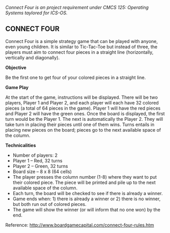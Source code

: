 _Connect Four is an project requirement under CMCS 125: Operating Systems taylored for ICS-OS._

## CONNECT FOUR
Connect Four is a simple strategy game that can be played with anyone, even young children. It is similar to Tic-Tac-Toe but instead of three, the players must aim to connect four pieces in a straight line (horizontally, vertically and diagonally).

**Objective**

Be the first one to get four of your colored pieces in a straight line.

**Game Play** 

At the start of the game, instructions will be displayed.
There will be two players, Player 1 and Player 2, and each player will each have 32 colored pieces (a total of 64 pieces in the game). Player 1 will have the red pieces and Player 2 will have the green ones. Once the board is displayed, the first turn would be the Player 1. The next is automatically the Player 2. They will take turn in placing their pieces until one of them wins. Turns entails in placing new pieces on the board; pieces go to the next available space of the column.

**Technicalities**

* Number of players: 2
* Player 1 – Red, 32 turns
* Player 2 – Green, 32 turns
* Board size – 8 x 8 (64 cells)
* The player presses the column number (1-8) where they want to put their colored piece. The piece will be printed and pile up to the next available space of the column.
* Each turn, the board will be checked to see if there is already a winner.
* Game ends when: 1) there is already a winner or 2) there is no winner, but both run out of colored pieces.
* The game will show the winner (or will inform that no one won) by the end.

Reference:
http://www.boardgamecapital.com/connect-four-rules.htm
